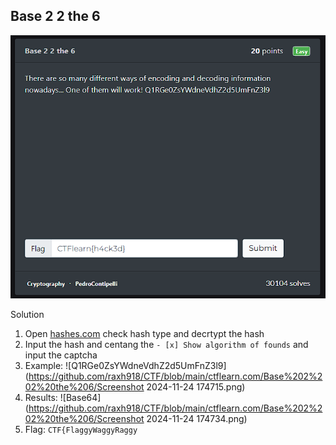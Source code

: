 ## Base 2 2 the 6

![Base 2 2 the 6 - Cryptography](https://github.com/raxh918/CTF/blob/main/ctflearn.com/Base%202%202%20the%206/image.png)

 Solution

1. Open [hashes.com](https://hashes.com/en/decrypt/hash) check hash type and decrtypt the hash
2. Input the hash and centang the ```- [x] Show algorithm of founds```  and input the captcha
3. Example: ![Q1RGe0ZsYWdneVdhZ2d5UmFnZ3l9](https://github.com/raxh918/CTF/blob/main/ctflearn.com/Base%202%202%20the%206/Screenshot 2024-11-24 174715.png)
4. Results: ![Base64](https://github.com/raxh918/CTF/blob/main/ctflearn.com/Base%202%202%20the%206/Screenshot 2024-11-24 174734.png)
5. Flag: ```CTF{FlaggyWaggyRaggy```